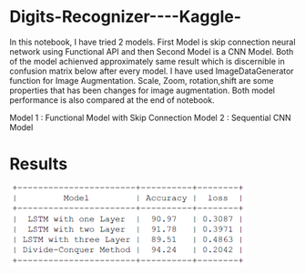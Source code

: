 # Digits-Recognizer----Kaggle-

In this notebook, I have tried 2 models. First Model is skip connection neural network using Functional API and then Second Model is a CNN Model. Both of the model achienved approximately same result which is discernible in confusion matrix below after every model. I have used ImageDataGenerator function for Image Augmentation. Scale, Zoom, rotation,shift are some properties that has been changes for image augmentation. Both model performance is also compared at the end of notebook.

Model 1 : Functional Model with Skip Connection
Model 2 : Sequential CNN Model

# Results
![Alt text](https://github.com/Pathakvishnu/Human-Activity-Recognition-/blob/master/result.PNG?raw=true "Title")
